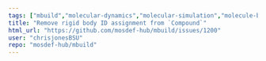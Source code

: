 ```yaml
---
tags: ["mbuild","molecular-dynamics","molecular-simulation","molecule-builder","mosdef","python"]
title: "Remove rigid body ID assignment from `Compound`"
html_url: "https://github.com/mosdef-hub/mbuild/issues/1200"
user: "chrisjonesBSU"
repo: "mosdef-hub/mbuild"
---
```


